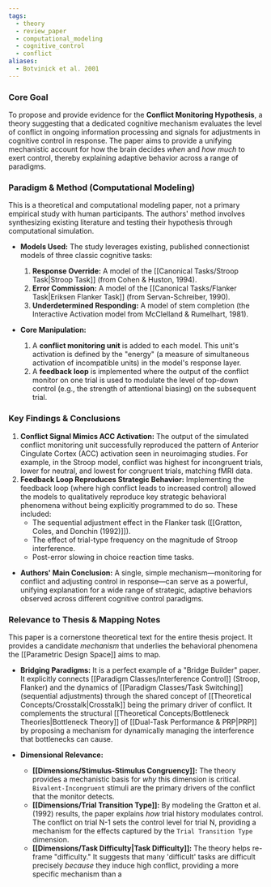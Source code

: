 ```yaml
---
tags:
  - theory
  - review_paper
  - computational_modeling
  - cognitive_control
  - conflict
aliases:
  - Botvinick et al. 2001
---
```


### Core Goal
To propose and provide evidence for the **Conflict Monitoring Hypothesis**, a theory suggesting that a dedicated cognitive mechanism evaluates the level of conflict in ongoing information processing and signals for adjustments in cognitive control in response. The paper aims to provide a unifying mechanistic account for how the brain decides *when* and *how much* to exert control, thereby explaining adaptive behavior across a range of paradigms.

### Paradigm & Method (Computational Modeling)
This is a theoretical and computational modeling paper, not a primary empirical study with human participants. The authors' method involves synthesizing existing literature and testing their hypothesis through computational simulation.

*   **Models Used:** The study leverages existing, published connectionist models of three classic cognitive tasks:
    1.  **Response Override:** A model of the [[Canonical Tasks/Stroop Task|Stroop Task]] (from Cohen & Huston, 1994).
    2.  **Error Commission:** A model of the [[Canonical Tasks/Flanker Task|Eriksen Flanker Task]] (from Servan-Schreiber, 1990).
    3.  **Underdetermined Responding:** A model of stem completion (the Interactive Activation model from McClelland & Rumelhart, 1981).

*   **Core Manipulation:**
    1.  A **conflict monitoring unit** is added to each model. This unit's activation is defined by the "energy" (a measure of simultaneous activation of incompatible units) in the model's response layer.
    2.  A **feedback loop** is implemented where the output of the conflict monitor on one trial is used to modulate the level of top-down control (e.g., the strength of attentional biasing) on the subsequent trial.

### Key Findings & Conclusions

1.  **Conflict Signal Mimics ACC Activation:** The output of the simulated conflict monitoring unit successfully reproduced the pattern of Anterior Cingulate Cortex (ACC) activation seen in neuroimaging studies. For example, in the Stroop model, conflict was highest for incongruent trials, lower for neutral, and lowest for congruent trials, matching fMRI data.
2.  **Feedback Loop Reproduces Strategic Behavior:** Implementing the feedback loop (where high conflict leads to increased control) allowed the models to qualitatively reproduce key strategic behavioral phenomena without being explicitly programmed to do so. These included:
    *   The sequential adjustment effect in the Flanker task ([[Gratton, Coles, and Donchin (1992)]]).
    *   The effect of trial-type frequency on the magnitude of Stroop interference.
    *   Post-error slowing in choice reaction time tasks.

*   **Authors' Main Conclusion:** A single, simple mechanism—monitoring for conflict and adjusting control in response—can serve as a powerful, unifying explanation for a wide range of strategic, adaptive behaviors observed across different cognitive control paradigms.

### Relevance to Thesis & Mapping Notes

This paper is a cornerstone theoretical text for the entire thesis project. It provides a candidate *mechanism* that underlies the behavioral phenomena the [[Parametric Design Space]] aims to map.

*   **Bridging Paradigms:** It is a perfect example of a "Bridge Builder" paper. It explicitly connects [[Paradigm Classes/Interference Control]] (Stroop, Flanker) and the dynamics of [[Paradigm Classes/Task Switching]] (sequential adjustments) through the shared concept of [[Theoretical Concepts/Crosstalk|Crosstalk]] being the primary driver of conflict. It complements the structural [[Theoretical Concepts/Bottleneck Theories|Bottleneck Theory]] of [[Dual-Task Performance & PRP|PRP]] by proposing a mechanism for dynamically managing the interference that bottlenecks can cause.

*   **Dimensional Relevance:**
    *   **[[Dimensions/Stimulus-Stimulus Congruency]]:** The theory provides a mechanistic basis for *why* this dimension is critical. `Bivalent-Incongruent` stimuli are the primary drivers of the conflict that the monitor detects.
    *   **[[Dimensions/Trial Transition Type]]:** By modeling the Gratton et al. (1992) results, the paper explains *how* trial history modulates control. The conflict on trial N-1 sets the control level for trial N, providing a mechanism for the effects captured by the `Trial Transition Type` dimension.
    *   **[[Dimensions/Task Difficulty|Task Difficulty]]:** The theory helps re-frame "difficulty." It suggests that many 'difficult' tasks are difficult precisely *because* they induce high conflict, providing a more specific mechanism than a
